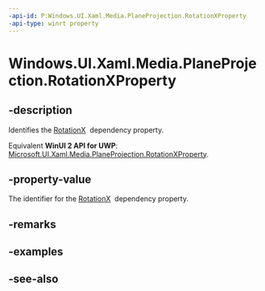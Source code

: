 ```yaml
---
-api-id: P:Windows.UI.Xaml.Media.PlaneProjection.RotationXProperty
-api-type: winrt property
---
```


<!-- Property syntax
public Windows.UI.Xaml.DependencyProperty RotationXProperty { get; }
-->

# Windows.UI.Xaml.Media.PlaneProjection.RotationXProperty

## -description
Identifies the [RotationX](planeprojection_rotationx.md)  dependency property.

Equivalent **WinUI 2 API for UWP**: [Microsoft.UI.Xaml.Media.PlaneProjection.RotationXProperty](/windows/winui/api/microsoft.ui.xaml.media.planeprojection.rotationxproperty).

## -property-value
The identifier for the [RotationX](planeprojection_rotationx.md)  dependency property.

## -remarks

## -examples

## -see-also
